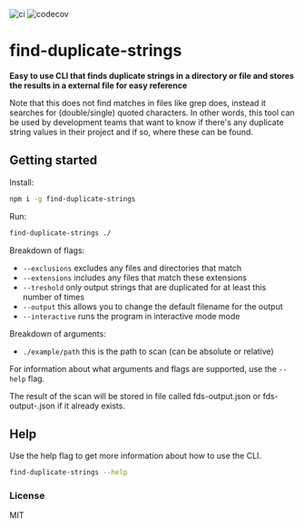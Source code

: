 ![ci](https://github.com/erwinheitzman/find-duplicate-strings/workflows/ci/badge.svg)
![codecov](https://codecov.io/gh/erwinheitzman/find-duplicate-strings/branch/master/graph/badge.svg)

# find-duplicate-strings

**Easy to use CLI that finds duplicate strings in a directory or file and stores the results in a external file for easy reference**

Note that this does not find matches in files like grep does, instead it searches for (double/single) quoted characters. In other words, this tool can be used by development teams that want to know if there's any duplicate string values in their project and if so, where these can be found.

## Getting started

Install:

```bash
npm i -g find-duplicate-strings
```

Run:

```bash
find-duplicate-strings ./
```

Breakdown of flags:

- `--exclusions` excludes any files and directories that match
- `--extensions` includes any files that match these extensions
- `--treshold` only output strings that are duplicated for at least this number of times
- `--output` this allows you to change the default filename for the output
- `--interactive` runs the program in interactive mode mode

Breakdown of arguments:

- `./example/path` this is the path to scan (can be absolute or relative)

For information about what arguments and flags are supported, use the `--help` flag.

The result of the scan will be stored in file called fds-output.json or fds-output-<num>.json if it already exists.

## Help

Use the help flag to get more information about how to use the CLI.

```bash
find-duplicate-strings --help
```

### License

MIT
